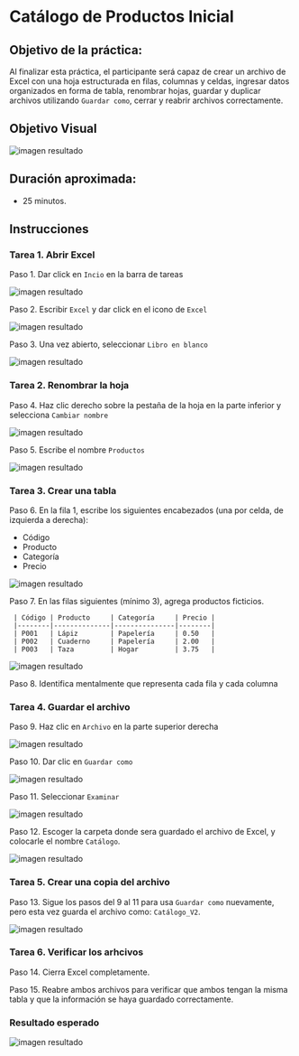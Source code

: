 # Catálogo de Productos Inicial

## Objetivo de la práctica:

Al finalizar esta práctica, el participante será capaz de crear un archivo de Excel con una hoja estructurada en filas, columnas y celdas, ingresar datos organizados en forma de tabla, renombrar hojas, guardar y duplicar archivos utilizando `Guardar como`, cerrar y reabrir archivos correctamente.

## Objetivo Visual

![imagen resultado](../images/images/cap1_obj.png)

## Duración aproximada:
- 25 minutos.

## Instrucciones 

### Tarea 1. **Abrir Excel**

Paso 1. Dar click en `Incio` en la barra de tareas 

![imagen resultado](..\images\cap1_1)

Paso 2. Escribir `Excel` y dar click en el icono de `Excel`

![imagen resultado](..\images\cap1_2.png)

Paso 3. Una vez abierto, seleccionar `Libro en blanco`

![imagen resultado](..\images\cap1_3.png)

### Tarea 2. **Renombrar la hoja**

Paso 4. Haz clic derecho sobre la pestaña de la hoja en la parte inferior y selecciona `Cambiar nombre`

![imagen resultado](..\images\cap1_4.png)

Paso 5. Escribe el nombre `Productos`

![imagen resultado](..\images\cap1_5.png)

### Tarea 3. **Crear una tabla**

Paso 6. En la fila 1, escribe los siguientes encabezados (una por celda, de izquierda a derecha):

- Código
- Producto
- Categoría
- Precio

![imagen resultado](..\images\cap1_6.png)

Paso 7. En las filas siguientes (mínimo 3), agrega productos ficticios.



     | Código | Producto     | Categoría     | Precio |
     |--------|--------------|---------------|--------|
     | P001   | Lápiz        | Papelería     | 0.50   |
     | P002   | Cuaderno     | Papelería     | 2.00   |
     | P003   | Taza         | Hogar         | 3.75   |

![imagen resultado](..\images\cap1_7.png)


Paso 8. Identifica mentalmente que representa cada fila y cada columna

### Tarea 4. **Guardar el archivo**

Paso 9. Haz clic en `Archivo` en la parte superior derecha

![imagen resultado](..\images\cap1_8.png)

Paso 10. Dar clic en `Guardar como`

![imagen resultado](..\images\cap1_9.png)

Paso 11. Seleccionar `Examinar`

![imagen resultado](..\images\cap1_10.png)

Paso 12. Escoger la carpeta donde sera guardado el archivo de Excel, y colocarle el nombre `Catálogo`.

![imagen resultado](..\images\cap1_11.png)

### Tarea 5. **Crear una copia del archivo**

Paso 13. Sigue los pasos del 9 al 11 para usa `Guardar como` nuevamente, pero esta vez guarda el archivo como: `Catálogo_V2`.

![imagen resultado](..\images\cap1_12.png)

### Tarea 6. **Verificar los arhcivos**
 
Paso 14. Cierra Excel completamente.

Paso 15. Reabre ambos archivos para verificar que ambos tengan la misma tabla y que la información se haya guardado correctamente.

### Resultado esperado
![imagen resultado](..\images\cap1_13.png)

